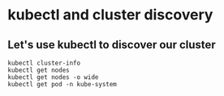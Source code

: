# kubectl and cluster discovery
## Let's use kubectl to discover our cluster

```
kubectl cluster-info
kubectl get nodes
kubectl get nodes -o wide
kubectl get pod -n kube-system
```
